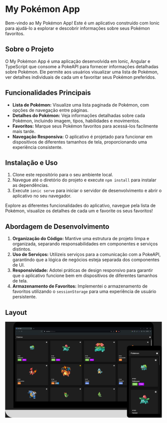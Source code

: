 # My Pokémon App

Bem-vindo ao My Pokémon App! Este é um aplicativo construído com Ionic para ajudá-lo a explorar e descobrir informações sobre seus Pokémon favoritos.

## Sobre o Projeto

O My Pokémon App é uma aplicação desenvolvida em Ionic, Angular e TypeScript que consome a PokeAPI para fornecer informações detalhadas sobre Pokémon. Ele permite aos usuários visualizar uma lista de Pokémon, ver detalhes individuais de cada um e favoritar seus Pokémon preferidos.

## Funcionalidades Principais

- **Lista de Pokémon:** Visualize uma lista paginada de Pokémon, com opções de navegação entre páginas.
- **Detalhes do Pokémon:** Veja informações detalhadas sobre cada Pokémon, incluindo imagem, tipos, habilidades e movimentos.
- **Favoritos:** Marque seus Pokémon favoritos para acessá-los facilmente mais tarde.
- **Navegação Responsiva:** O aplicativo é projetado para funcionar em dispositivos de diferentes tamanhos de tela, proporcionando uma experiência consistente.

## Instalação e Uso

1. Clone este repositório para o seu ambiente local.
2. Navegue até o diretório do projeto e execute `npm install` para instalar as dependências.
3. Execute `ionic serve` para iniciar o servidor de desenvolvimento e abrir o aplicativo no seu navegador.

Explore as diferentes funcionalidades do aplicativo, navegue pela lista de Pokémon, visualize os detalhes de cada um e favorite os seus favoritos!

## Abordagem de Desenvolvimento

1. **Organização do Código:** Mantive uma estrutura de projeto limpa e organizada, separando responsabilidades em componentes e serviços distintos.
2. **Uso de Serviços:** Utilizeis serviços para a comunicação com a PokeAPI, garantindo que a lógica de negócios esteja separada dos componentes de UI.
3. **Responsividade:** Adotei práticas de design responsivo para garantir que o aplicativo funcione bem em dispositivos de diferentes tamanhos de tela.
4. **Armazenamento de Favoritos:** Implementei o armazenamento de favoritos utilizando o `sessionStorage` para uma experiência de usuário persistente.

## Layout

![Imagem do Layout](src/images/layout.png)

